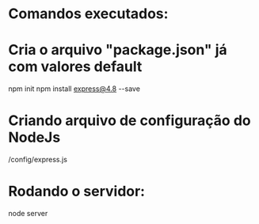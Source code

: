 # Comandos executados:

# Cria o arquivo "package.json" já com valores default
npm init
npm install express@4.8 --save

# Criando arquivo de configuração do NodeJs
/config/express.js


# Rodando o servidor:
node server